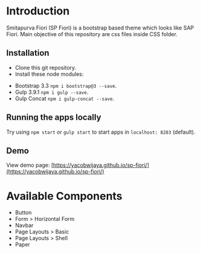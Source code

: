 # Introduction
Smitapurva Fiori (SP Fiori) is a bootstrap based theme which looks like SAP Fiori. Main objective of this repository are css files inside CSS folder.

## Installation
- Clone this git repository.
- Install these node modules:
* Bootstrap 3.3 `npm i bootstrap@3 --save`.
* Gulp 3.9.1 `npm i gulp --save`.
* Gulp Concat `npm i gulp-concat --save`.

## Running the apps locally
Try using `npm start` or `gulp start` to start apps in `localhost: 8283` (default).

## Demo
View demo page: [https://yacobwijaya.github.io/sp-fiori/](https://yacobwijaya.github.io/sp-fiori/)

# Available Components
* Button
* Form > Horizontal Form
* Navbar
* Page Layouts > Basic
* Page Layouts > Shell
* Paper